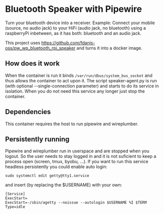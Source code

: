 # Bluetooth Speaker with Pipewire
Turn your bluetooth device into a receiver. Example: Connect your mobile (source, no audio jack) to your HiFi (audio jack, no bluetooth) using a raspberryPi inbetween, as it has both: bluetooth and an audio jack. 

This project uses https://github.com/fdanis-oss/pw_wp_bluetooth_rpi_speaker and turns it into a docker image.

## How does it work
When the container is run it binds `/var/run/dbus/system_bus_socket` and thus allows the container to act upon it. The script speaker-agent.py is run (with optional --single-connection parameter) and starts to do its service in isolation. When you do not need this service any longer just stop the container.

## Dependencies
This container requires the host to run pipewire and wireplumber.

## Persistently running
Pipewire and wireplumber run in userspace and are stopped when you logout. So the user needs to stay logged in and it is not suficient to keep a process open (screen, tmux, byobu, ...). If you want to run this service headless persistently you could enable auto login:

```
sudo systemctl edit getty@tty1.service
```

and insert (by replacing the $USERNAME) with your own:

```
[Service]
ExecStart=
ExecStart=-/sbin/agetty --noissue --autologin $USERNAME %I $TERM
Type=idle
```
